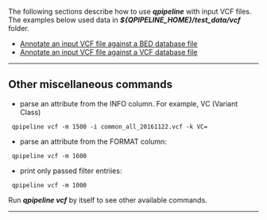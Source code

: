 
The following sections describe how to use **_qpipeline_** with input VCF files. The examples below used data in **_${QPIPELINE_HOME}/test_data/vcf_** folder.

* [Annotate an input VCF file against a BED database file](ANNOTATE_VCF_WITH_BED.md)
* [Annotate an input VCF file against a VCF database file](ANNOTATE_VCF_WITH_VCF.md)

---
## Other miscellaneous commands

* parse an attribute from the INFO column.  For example, VC (Variant Class)
```
 qpipeline vcf -m 1500 -i common_all_20161122.vcf -k VC= 
```

* parse an attribute from the FORMAT column: 
```
 qpipeline vcf -m 1600  
```
* print only passed filter entriies:
```
 qpipeline vcf -m 1000  
```

Run **_qpipeline vcf_** by itself to see other available commands.

---
